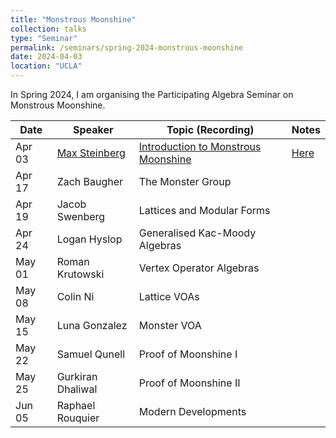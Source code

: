 ```yaml
---
title: "Monstrous Moonshine"
collection: talks
type: "Seminar"
permalink: /seminars/spring-2024-monstrous-moonshine
date: 2024-04-03
location: "UCLA"
---
```


In Spring 2024, I am organising the Participating Algebra Seminar on Monstrous Moonshine.


| Date   | Speaker                                                  | Topic (Recording)                                                                                       | Notes                                                                                   | 
|--------|----------------------------------------------------------|---------------------------------------------------------------------------------------------------------|-----------------------------------------------------------------------------------------|
| Apr 03 | [Max Steinberg](https://max.steinbergfour.com)           | [Introduction to Monstrous Moonshine](https://www.youtube.com/watch?v=VkaKgoDZqHo)                      | [Here](https://max.steinbergfour.com/files/moonshine.pdf)                               |
| Apr 17 | Zach Baugher                                             | The Monster Group                                                                                       |                                                                                         |
| Apr 19 | Jacob Swenberg                                           | Lattices and Modular Forms                                                                              |                                                                                         |
| Apr 24 | Logan Hyslop                                             | Generalised Kac-Moody Algebras                                                                          |                                                                                         |
| May 01 | Roman Krutowski                                          | Vertex Operator Algebras                                                                                |                                                                                         |
| May 08 | Colin Ni                                                 | Lattice VOAs                                                                                            |                                                                                         |
| May 15 | Luna Gonzalez                                            | Monster VOA                                                                                             |                                                                                         |
| May 22 | Samuel Qunell                                            | Proof of Moonshine I                                                                                    |                                                                                         |
| May 25 | Gurkiran Dhaliwal	                                      | Proof of Moonshine II                                                                                   |                                                                                         |
| Jun 05 | Raphael Rouquier                                         | Modern Developments                                                                                     |                                                                                         |
